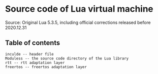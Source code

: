 # Source code of Lua virtual machine

Source: Original Lua 5.3.5, including official corrections released before 2020.12.31

## Table of contents

```
inculde -- header file
Moduless -- the source code directory of the Lua library
rtt -- rtt adaptation layer
freertos -- freertos adaptation layer
```

